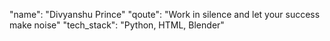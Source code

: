 "name": "Divyanshu Prince"
"qoute": "Work in silence and let your success make noise"
"tech_stack": "Python, HTML, Blender"